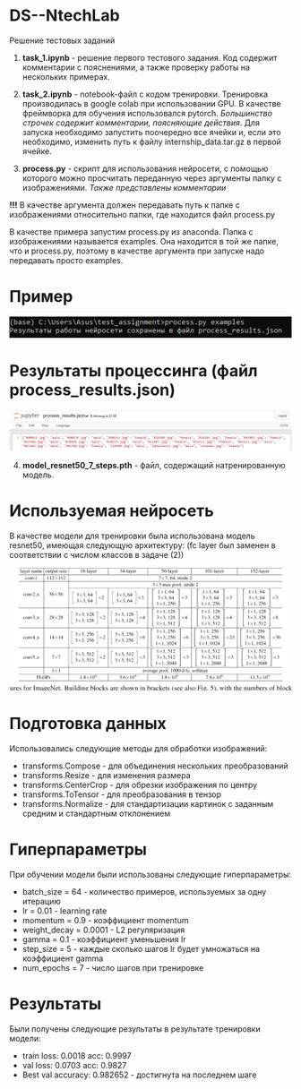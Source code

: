 # DS--NtechLab
Решение тестовых заданий

1. **task_1.ipynb** - решение первого тестового задания. Код содержит комментарии с пояснениями, а также проверку работы на нескольких примерах.

2. **task_2.ipynb** - notebook-файл с кодом тренировки. Тренировка производилась в google colab при использовании GPU. В качестве фреймворка для обучения использовался pytorch. *Большинство строчек содержит комментарии, поясняющие действия*. Для запуска необходимо запустить поочередно все ячейки и, если это необходимо, изменить путь к файлу internship_data.tar.gz в первой ячейке.

3. **process.py** - скрипт для использования нейросети, с помощью которого можно просчитать переданную через аргументы папку с изображениями. *Также представлены комментарии*


**!!!** В качестве аргумента должен передавать путь к папке с изображениями относительно папки, где находится файл process.py

В качестве примера запустим process.py из anaconda. Папка с изображениями называется examples. Она находится в той же папке, что и process.py, поэтому в качестве аргумента при запуске надо передавать просто examples.
# Пример
![Пример](https://github.com/ovopilova/dev-intensive-2019/blob/hometask_1/anaconda.PNG)
# Результаты процессинга (файл process_results.json)
![Результат](https://github.com/ovopilova/dev-intensive-2019/blob/hometask_1/json.PNG)

4. **model_resnet50_7_steps.pth** - файл, содержащий натренированную модель.

# Используемая нейросеть

В качестве модели для тренировки была использована модель resnet50, имеющая следующую архитектуру: (fc layer был заменен в соответствии с числом классов в задаче (2))

![Архитектура resnet50](https://github.com/ovopilova/dev-intensive-2019/blob/hometask_1/resnet.png)

# Подготовка данных

Использовались следующие методы для обработки изображений:
- transforms.Compose - для объединения нескольких преобразований
- transforms.Resize - для изменения размера
- transforms.CenterCrop - для обрезки изображения по центру
- transforms.ToTensor - для преобразования в тензор
- transforms.Normalize - для стандартизации картинок с заданным средним и стандартным отклонением

# Гиперпараметры

При обучении модели были использованы следующие гиперпараметры:
- batch_size = 64 - количество примеров, используемых за одну итерацию
- lr = 0.01 - learning rate
- momentum = 0.9 - коэффициент momentum 
- weight_decay = 0.0001 - L2 регуляризация
- gamma = 0.1 - коэффициент уменьшения lr
- step_size = 5 - каждые сколько шагов lr будет умножаться на коэффициент gamma
- num_epochs = 7 - число шагов при тренировке

# Результаты

Были получены следующие результаты в результате тренировки модели:
- train loss: 0.0018 acc: 0.9997
- val loss: 0.0703 acc: 0.9827
- Best val accuracy: 0.982652 - достигнута на последнем шаге
